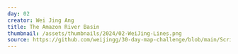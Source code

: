 ```yaml
---
day: 02
creator: Wei Jing Ang
title: The Amazon River Basin
thumbnail: /assets/thumbnails/2024/02-WeiJing-Lines.png
source: https://github.com/weijingg/30-day-map-challenge/blob/main/Scripts/day2_WeiJing.R
---
```


